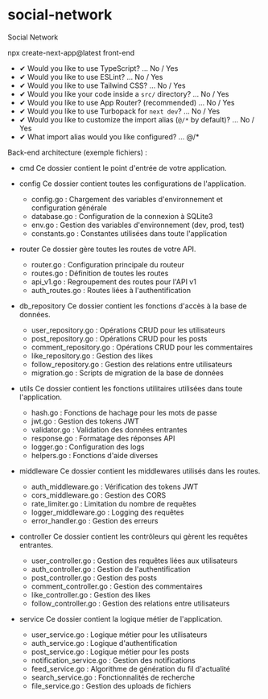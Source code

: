 # social-network

Social Network

npx create-next-app@latest front-end

   - ✔ Would you like to use TypeScript? … No / Yes
   - ✔ Would you like to use ESLint? … No / Yes
   - ✔ Would you like to use Tailwind CSS? … No / Yes
   - ✔ Would you like your code inside a `src/` directory? … No / Yes
   - ✔ Would you like to use App Router? (recommended) … No / Yes
  -  ✔ Would you like to use Turbopack for `next dev`? … No / Yes
   - ✔ Would you like to customize the import alias (`@/*` by default)? … No / Yes
  - ✔ What import alias would you like configured? … @/*

Back-end architecture (exemple fichiers) :
- cmd
    Ce dossier contient le point d'entrée de votre application.

- config
    Ce dossier contient toutes les configurations de l'application.

    - config.go : Chargement des variables d'environnement et configuration générale
    - database.go : Configuration de la connexion à SQLite3
    - env.go : Gestion des variables d'environnement (dev, prod, test)
    - constants.go : Constantes utilisées dans toute l'application

- router
    Ce dossier gère toutes les routes de votre API.

    - router.go : Configuration principale du routeur
    - routes.go : Définition de toutes les routes
    - api_v1.go : Regroupement des routes pour l'API v1
    - auth_routes.go : Routes liées à l'authentification

- db_repository
    Ce dossier contient les fonctions d'accès à la base de données.

    - user_repository.go : Opérations CRUD pour les utilisateurs
    - post_repository.go : Opérations CRUD pour les posts
    - comment_repository.go : Opérations CRUD pour les commentaires
    - like_repository.go : Gestion des likes
    - follow_repository.go : Gestion des relations entre utilisateurs
    - migration.go : Scripts de migration de la base de données

- utils
    Ce dossier contient les fonctions utilitaires utilisées dans toute l'application.

    - hash.go : Fonctions de hachage pour les mots de passe
    - jwt.go : Gestion des tokens JWT
    - validator.go : Validation des données entrantes
    - response.go : Formatage des réponses API
    - logger.go : Configuration des logs
    - helpers.go : Fonctions d'aide diverses

- middleware
    Ce dossier contient les middlewares utilisés dans les routes.

    - auth_middleware.go : Vérification des tokens JWT
    - cors_middleware.go : Gestion des CORS
    - rate_limiter.go : Limitation du nombre de requêtes
    - logger_middleware.go : Logging des requêtes
    - error_handler.go : Gestion des erreurs

- controller
    Ce dossier contient les contrôleurs qui gèrent les requêtes entrantes.

    - user_controller.go : Gestion des requêtes liées aux utilisateurs
    - auth_controller.go : Gestion de l'authentification
    - post_controller.go : Gestion des posts
    - comment_controller.go : Gestion des commentaires
    - like_controller.go : Gestion des likes
    - follow_controller.go : Gestion des relations entre utilisateurs

- service
    Ce dossier contient la logique métier de l'application.

    - user_service.go : Logique métier pour les utilisateurs
    - auth_service.go : Logique d'authentification
    - post_service.go : Logique métier pour les posts
    - notification_service.go : Gestion des notifications
    - feed_service.go : Algorithme de génération du fil d'actualité
    - search_service.go : Fonctionnalités de recherche
    - file_service.go : Gestion des uploads de fichiers
